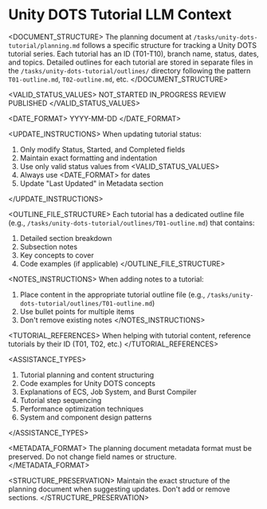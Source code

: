 # Unity DOTS Tutorial LLM Context

<DOCUMENT_STRUCTURE>
The planning document at `/tasks/unity-dots-tutorial/planning.md` follows a specific structure for tracking a Unity DOTS tutorial series. Each tutorial has an ID (T01-T10), branch name, status, dates, and topics. Detailed outlines for each tutorial are stored in separate files in the `/tasks/unity-dots-tutorial/outlines/` directory following the pattern `T01-outline.md`, `T02-outline.md`, etc.
</DOCUMENT_STRUCTURE>

<VALID_STATUS_VALUES>
NOT_STARTED
IN_PROGRESS
REVIEW
PUBLISHED
</VALID_STATUS_VALUES>

<DATE_FORMAT>
YYYY-MM-DD
</DATE_FORMAT>

<UPDATE_INSTRUCTIONS>
When updating tutorial status:

1. Only modify Status, Started, and Completed fields
2. Maintain exact formatting and indentation
3. Use only valid status values from <VALID_STATUS_VALUES>
4. Always use <DATE_FORMAT> for dates
5. Update "Last Updated" in Metadata section

</UPDATE_INSTRUCTIONS>

<OUTLINE_FILE_STRUCTURE>
Each tutorial has a dedicated outline file (e.g., `/tasks/unity-dots-tutorial/outlines/T01-outline.md`) that contains:

1. Detailed section breakdown
2. Subsection notes
3. Key concepts to cover
4. Code examples (if applicable)
   </OUTLINE_FILE_STRUCTURE>

<NOTES_INSTRUCTIONS>
When adding notes to a tutorial:

1. Place content in the appropriate tutorial outline file (e.g., `/tasks/unity-dots-tutorial/outlines/T01-outline.md`)
2. Use bullet points for multiple items
3. Don't remove existing notes
   </NOTES_INSTRUCTIONS>

<TUTORIAL_REFERENCES>
When helping with tutorial content, reference tutorials by their ID (T01, T02, etc.)
</TUTORIAL_REFERENCES>

<ASSISTANCE_TYPES>

1. Tutorial planning and content structuring
2. Code examples for Unity DOTS concepts
3. Explanations of ECS, Job System, and Burst Compiler
4. Tutorial step sequencing
5. Performance optimization techniques
6. System and component design patterns

</ASSISTANCE_TYPES>

<METADATA_FORMAT>
The planning document metadata format must be preserved. Do not change field names or structure.
</METADATA_FORMAT>

<STRUCTURE_PRESERVATION>
Maintain the exact structure of the planning document when suggesting updates. Don't add or remove sections.
</STRUCTURE_PRESERVATION>
